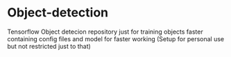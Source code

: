 # Object-detection
Tensorflow Object detecion repository just for training objects faster containing config files and model for faster working (Setup for personal use but not restricted just to that)
